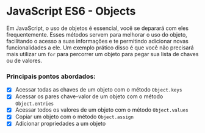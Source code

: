 # JavaScript ES6 - Objects

Em JavaScript, o uso de objetos é essencial, você se deparará com eles frequentemente. Esses métodos servem para melhorar o uso do objeto, facilitando o acesso a suas informações e te permitindo adicionar novas funcionalidades a ele. Um exemplo prático disso é que você não precisará mais utilizar um `for` para percorrer um objeto para pegar sua lista de chaves ou de valores.



### Principais pontos abordados:

- [x] Acessar todas as chaves de um objeto com o método `Object.keys`
- [x] Acessar os pares chave-valor de um objeto com o método `Object.entries` 
- [x] Acessar todos os valores de um objeto com o método `Object.values`
- [x] Copiar um objeto com o método `Object.assign`
- [x] Adicionar propriedades a um objeto